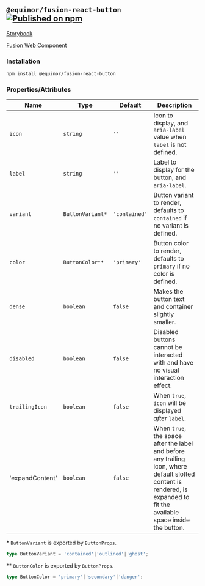 <!--prettier-ignore-start-->
## `@equinor/fusion-react-button` [![Published on npm](https://img.shields.io/npm/v/@equinor/fusion-react-button.svg)](https://www.npmjs.com/package/@equinor/fusion-react-button)

[Storybook](https://equinor.github.io/fusion-react-components/?path=/docs/input-button)

[Fusion Web Component](https://github.com/equinor/fusion-web-components/tree/main/packages/button)

### Installation
```sh
npm install @equinor/fusion-react-button
```

### Properties/Attributes
| Name | Type | Default | Description
| ---- | ---- | ------- | -----------
| `icon` | `string` | `''` | Icon to display, and `aria-label` value when `label` is not defined.
| `label` | `string` | `''` | Label to display for the button, and `aria-label`.
| `variant` | `ButtonVariant*` | `'contained'` | Button variant to render, defaults to `contained` if no variant is defined.
| `color` | `ButtonColor**` | `'primary'` | Button color to render, defaults to `primary` if no color is defined.
| `dense` | `boolean` | `false` | Makes the button text and container slightly smaller.
| `disabled` | `boolean` | `false` | Disabled buttons cannot be interacted with and have no visual interaction effect.
| `trailingIcon` | `boolean` | `false` | When `true`, `icon` will be displayed _after_ `label`.
| 'expandContent' | `boolean` | `false` | When `true`, the space after the label and before any trailing icon, where default slotted content is rendered, is expanded to fit the available space inside the button.

\*  `ButtonVariant` is exported by `ButtonProps`.
```ts
type ButtonVariant = 'contained'|'outlined'|'ghost';
```

\**  `ButtonColor` is exported by `ButtonProps`.
```ts
type ButtonColor = 'primary'|'secondary'|'danger';
```
<!--prettier-ignore-end-->
